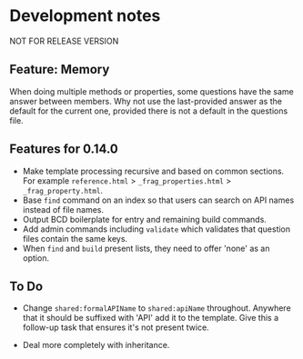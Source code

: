 # Development notes

NOT FOR RELEASE VERSION

## Feature: Memory

When doing multiple methods or properties, some questions have the same answer between members. Why not use the last-provided answer as the default for the current one, provided there is not a default in the questions file.

## Features for 0.14.0

* Make template processing recursive and based on common sections. For example `reference.html` > `_frag_properties.html` > `_frag_property.html`.
* Base `find` command on an index so that users can search on API names instead of file names.
* Output BCD boilerplate for entry and remaining build commands.  
* Add admin commands including `validate` which validates that question files contain the same keys.
* When `find` and `build` present lists, they need to offer 'none' as an option.

## To Do

* Change `shared:formalAPIName` to `shared:apiName` throughout. Anywhere that it should be suffixed with 'API' add it to the template. Give this a follow-up task that ensures it's not present twice.

* Deal more completely with inheritance.
